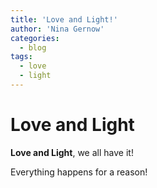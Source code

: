 ```yaml
---
title: 'Love and Light!'
author: 'Nina Gernow'
categories:
  - blog
tags:
  - love
  - light
---
```


# Love and Light

**Love and Light**, we all have it!

Everything happens for a reason!

